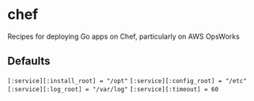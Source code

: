 chef
====

Recipes for deploying Go apps on Chef, particularly on AWS OpsWorks

## Defaults

`[:service][:install_root] = "/opt"`
`[:service][:config_root] = "/etc"`
`[:service][:log_root] = "/var/log"`
`[:service][:timeout] = 60`
